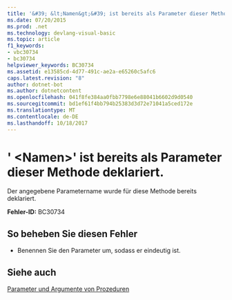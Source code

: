 ```yaml
---
title: '&#39; &lt;Namen&gt;&#39; ist bereits als Parameter dieser Methode deklariert.'
ms.date: 07/20/2015
ms.prod: .net
ms.technology: devlang-visual-basic
ms.topic: article
f1_keywords:
- vbc30734
- bc30734
helpviewer_keywords: BC30734
ms.assetid: e13585cd-4d77-491c-ae2a-e65260c5afc6
caps.latest.revision: "8"
author: dotnet-bot
ms.author: dotnetcontent
ms.openlocfilehash: 041f8fe384aa0fbb7798e6e88041b6602d9d0540
ms.sourcegitcommit: bd1ef61f4bb794b25383d3d72e71041a5ced172e
ms.translationtype: MT
ms.contentlocale: de-DE
ms.lasthandoff: 10/18/2017
---
```

# <a name="39ltnamegt39-is-already-declared-as-a-parameter-of-this-method"></a>&#39; &lt;Namen&gt;&#39; ist bereits als Parameter dieser Methode deklariert.
Der angegebene Parametername wurde für diese Methode bereits deklariert.  
  
 **Fehler-ID:** BC30734  
  
## <a name="to-correct-this-error"></a>So beheben Sie diesen Fehler  
  
-   Benennen Sie den Parameter um, sodass er eindeutig ist.  
  
## <a name="see-also"></a>Siehe auch  
 [Parameter und Argumente von Prozeduren](../../visual-basic/programming-guide/language-features/procedures/procedure-parameters-and-arguments.md)
